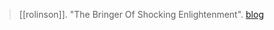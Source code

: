 > [[rolinson]]. "The Bringer Of Shocking Enlightenment". [blog](https://aryaakasha.com/2019/08/07/the-bringer-of-shocking-enlightenment/)